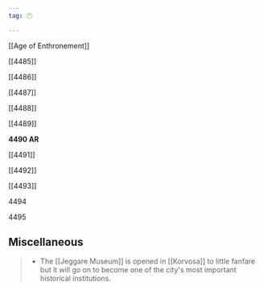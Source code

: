```yaml
---
tag: 🕛

---
```

[[Age of Enthronement]]


[[4485]]

[[4486]]

[[4487]]

[[4488]]

[[4489]]

**4490 AR**

[[4491]]

[[4492]]

[[4493]]

4494

4495



## Miscellaneous

>  - The [[Jeggare Museum]] is opened in [[Korvosa]] to little fanfare but it will go on to become one of the city's most important historical institutions.







